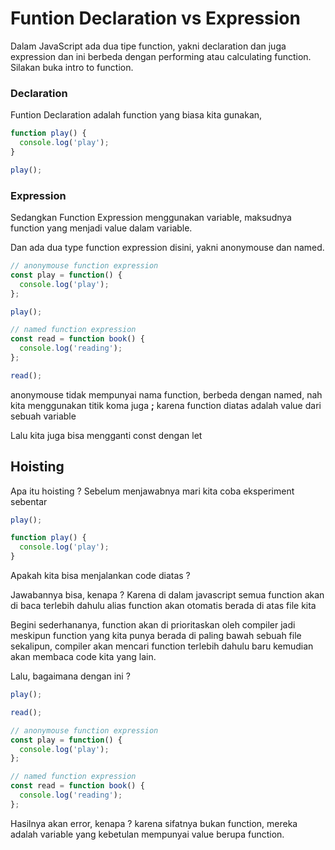 # Funtion Declaration vs Expression

Dalam JavaScript ada dua tipe function, yakni declaration dan juga expression dan ini berbeda dengan performing atau calculating function. Silakan buka intro to function.

### Declaration

Funtion Declaration adalah function yang biasa kita gunakan,

```javascript
function play() {
  console.log('play');
}

play();
```

### Expression

Sedangkan Function Expression menggunakan variable, maksudnya function yang menjadi value dalam variable.

Dan ada dua type function expression disini, yakni anonymouse dan named.

```javascript
// anonymouse function expression
const play = function() {
  console.log('play');
};

play();

// named function expression
const read = function book() {
  console.log('reading');
};

read();
```

anonymouse tidak mempunyai nama function, berbeda dengan named, nah kita menggunakan titik koma juga **;** karena function diatas adalah value dari sebuah variable

Lalu kita juga bisa mengganti const dengan let

## Hoisting

Apa itu hoisting ? Sebelum menjawabnya mari kita coba eksperiment sebentar

```javascript
play();

function play() {
  console.log('play');
}
```

Apakah kita bisa menjalankan code diatas ?

Jawabannya bisa, kenapa ? Karena di dalam javascript semua function akan di baca terlebih dahulu alias function akan otomatis berada di atas file kita

Begini sederhananya, function akan di prioritaskan oleh compiler jadi meskipun function yang kita punya berada di paling bawah sebuah file sekalipun, compiler akan mencari function terlebih dahulu baru kemudian akan membaca code kita yang lain.

Lalu, bagaimana dengan ini ?

```javascript
play();

read();

// anonymouse function expression
const play = function() {
  console.log('play');
};

// named function expression
const read = function book() {
  console.log('reading');
};
```

Hasilnya akan error, kenapa ? karena sifatnya bukan function, mereka adalah variable yang kebetulan mempunyai value berupa function.
